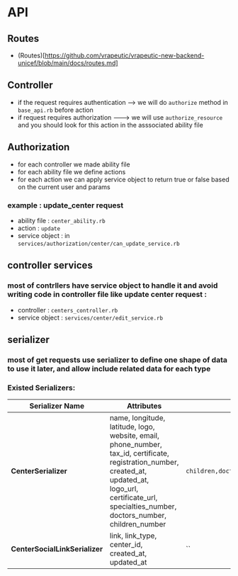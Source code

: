 # API

## Routes

- (Routes)[https://github.com/vrapeutic/vrapeutic-new-backend-unicef/blob/main/docs/routes.md]

## Controller

- if the request requires authentication --> we will do `authorize` method in `base_api.rb` before action
- if request requires authorization ---> we will use `authorize_resource` and you should look for this action in the asssociated ability file

## Authorization

- for each controller we made ability file
- for each ability file we define actions
- for each action we can apply service object to return true or false based on the current user and params

### example : update_center request

- ability file : `center_ability.rb`
- action : `update`
- service object : in `services/authorization/center/can_update_service.rb`

## controller services

### most of contrllers have service object to handle it and avoid writing code in controller file like update center request :

- controller : `centers_controller.rb`
- service object : `services/center/edit_service.rb`

## serializer

### most of get requests use serializer to define one shape of data to use it later, and allow include related data for each type

### Existed Serializers:

| Serializer Name                | Attributes                                                                                                                                                                                                      | Included                                                          |
| ------------------------------ | --------------------------------------------------------------------------------------------------------------------------------------------------------------------------------------------------------------- | ----------------------------------------------------------------- |
| **CenterSerializer**           | name, longitude, latitude, logo, website, email, phone_number, tax_id, certificate, registration_number, created_at, updated_at, logo_url, certificate_url, specialties_number, doctors_number, children_number | `children,doctors,sessions,software_modules,specialties,headsets` |
| **CenterSocialLinkSerializer** | link, link_type, center_id, created_at, updated_at                                                                                                                                                              | ``                                                                |
